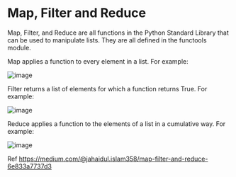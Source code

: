 # Map, Filter and Reduce
Map, Filter, and Reduce are all functions in the Python Standard Library that can be used to manipulate lists. They are all defined in the functools module.

Map applies a function to every element in a list. For example:

![image](https://user-images.githubusercontent.com/63470340/210323737-8b055edf-cc11-4c47-8b1b-9835912182e4.png)



Filter returns a list of elements for which a function returns True. For example:

![image](https://user-images.githubusercontent.com/63470340/210323820-56b63891-dc90-40a4-b202-61556549f25b.png)


Reduce applies a function to the elements of a list in a cumulative way. For example:

![image](https://user-images.githubusercontent.com/63470340/210323473-135bce94-b5ba-416a-bde3-c6bd648aadd1.png)



Ref https://medium.com/@jahaidul.islam358/map-filter-and-reduce-6e833a7737d3
